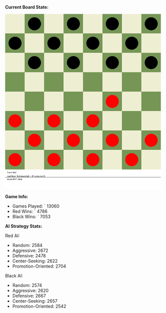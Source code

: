 
**Current Board State:**  
<!-- START_GIF -->
![Checkers Game](./checkers_game.gif)
<!-- END_GIF -->

**Game Info:**  
- Games Played: `<!-- GAMES_PLAYED --> 13060
- Red Wins: `<!-- RED_WINS --> 4786
- Black Wins: `<!-- BLACK_WINS --> 7053

<!-- AI_STATS -->
**AI Strategy Stats:**

Red AI:
- Random: 2584
- Aggressive: 2672
- Defensive: 2478
- Center-Seeking: 2622
- Promotion-Oriented: 2704

Black AI:
- Random: 2574
- Aggressive: 2620
- Defensive: 2667
- Center-Seeking: 2657
- Promotion-Oriented: 2542
